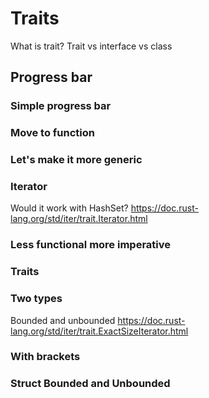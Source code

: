 # Traits
What is trait?
Trait vs interface vs class

## Progress bar
### Simple progress bar
### Move to function
### Let's make it more generic
### Iterator
Would it work with HashSet?
https://doc.rust-lang.org/std/iter/trait.Iterator.html
### Less functional more imperative


### Traits
### Two types
Bounded and unbounded
https://doc.rust-lang.org/std/iter/trait.ExactSizeIterator.html

### With brackets

### Struct Bounded and Unbounded